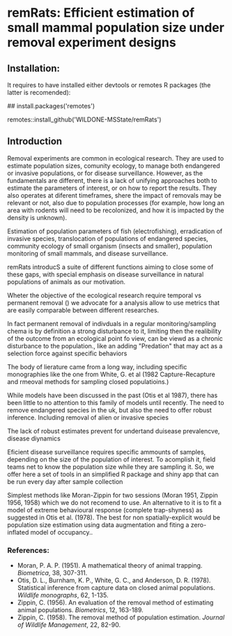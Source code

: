 # remRats: Efficient estimation of small mammal population size under removal experiment designs

## Installation:

It requires to have installed either devtools or remotes R packages (the latter is recomended):

\## install.packages('remotes')

remotes::install_github('WILDONE-MSState/remRats')

## Introduction

Removal experiments are common in ecological research. They are used to estimate population sizes, comunity ecology, to manage both endangered or invasive populations, or for disease surveillance. However, as the fundamentals are different, there is a lack of unifying approaches both to estimate the parameters of interest, or on how to report the results. They also operates at diferent timeframes, shere the impact of removals may be relevant or not, also due to population processes (for example, how long an area with rodents will need to be recolonized, and how it is impacted by the density is unknown).

Estimation of population parameters of fish (electrofishing), erradication of invasive species, translocation of populations of endangered species, community ecology of small organism (insects and smaller), population monitoring of small mammals, and disease surveillance.

remRats introducS a suite of different functions aiming to close some of these gaps, with special emphasis on disease surveillance in natural populations of animals as our motivation.



Wheter the objective of the ecological research require  temporal vs permanent removal () we advocate for a analysis allow to use metrics that are easily comparable between different researches.

In fact permanent removal of indivduals in  a regular monitoring/sampling chema is by definition a strong disturbance to it, limiting then the realibility of the outcome from an ecological point fo view, can be viewd as a chronic disturbance to the population., like an adding "Predation" that may act as a selection force against specific behaviors

The body of lierature came from a long way, including specific monographies like the one from White, G. et al (1982 Capture-Recapture and rmeoval methods for sampling closed populatioins.) 


While models have been discussed in the past (Otis et al 1987), there has been little to no attention to this family of models until recently. The need to remove endangered species in the uk, but also the need to offer robust inference. Including removal of alien or invasive species


The lack of robust estimates prevent for undertand duisease prevalencve, disease diynamics

Eficient disease surveillance requires specific ammounts of samples, depending on the size of the population of interest. To acomplish it, field teams net to know the population size while they are sampling it. So, we offer here a set of tools in an simplified R package and shiny app that can be run every day after sample collection

Simplest methods like Moran-Zippin for two sessions (Moran 1951, Zippin 1956, 1958) which we do not recomend to use. An alternative to it is to fit a model of extreme behavioural response (complete trap-shyness) as suggested in Otis et al. (1978). The best for non spatially-explicit would be population size estimation using data augmentation and fiting a zero-inflated model of occupancy..



### References:
- Moran, P. A. P. (1951). A mathematical theory of animal trapping. *Biometrica*, 38, 307-311.
- Otis, D. L., Burnham, K. P., White, G. C., and Anderson, D. R. (1978). Statistical inference from capture data on closed animal populations. *Wildlife monographs*, 62, 1-135.
- Zippin, C. (1956). An evaluation of the removal method of estimating animal populations. *Biometrics*, 12, 163-189.
- Zippin, C. (1958). The removal method of population estimation. *Journal of Wildlife Management*, 22, 82-90.

